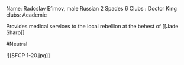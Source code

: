 Name: Radoslav Efimov, male Russian
2 Spades
6 Clubs : Doctor
King clubs: Academic

Provides medical services to the local rebellion at the behest of [[Jade Sharp]]

#Neutral 

![[SFCP 1-20.jpg]]